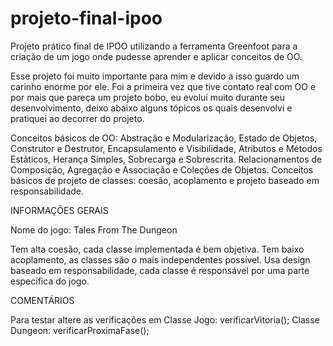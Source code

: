 # projeto-final-ipoo
Projeto prático final de IPOO utilizando a ferramenta Greenfoot para a criação de um jogo onde pudesse aprender e aplicar conceitos de OO.

Esse projeto foi muito importante para mim e devido a isso guardo um carinho enorme por ele.
Foi a primeira vez que tive contato real com OO e por mais que pareça um projeto bobo, eu evoluí muito durante seu desenvolvimento, deixo abaixo alguns tópicos os quais desenvolvi e pratiquei ao decorrer do projeto.

 Conceitos básicos de OO: Abstração e Modularização, Estado de Objetos, Construtor e Destrutor, Encapsulamento e Visibilidade, Atributos e Métodos Estáticos, Herança Simples,
 Sobrecarga e Sobrescrita. Relacionamentos de Composição, Agregação e Associação e Coleções de Objetos. Conceitos básicos
 de projeto de classes: coesão, acoplamento e projeto baseado em responsabilidade.

INFORMAÇÕES GERAIS

Nome do jogo: Tales From The Dungeon

Tem alta coesão, cada classe implementada é bem objetiva.
Tem baixo acoplamento, as classes são o mais independentes possível.
Usa design baseado em responsabilidade, cada classe é responsável por uma parte específica do jogo.

COMENTÁRIOS

Para testar altere as verificações em 
Classe Jogo: verificarVitoria();
Classe Dungeon: verificarProximaFase();
